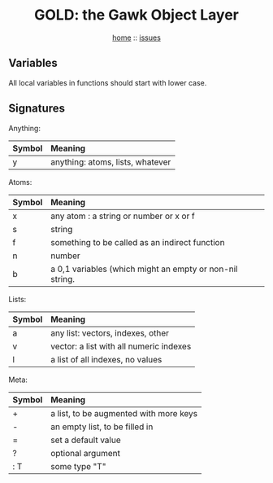 <a name=top>
<h1 align=center>GOLD: the Gawk Object Layer</h1>
<p  align=center>
<a href="http://github.com/golden/one/master/blob/README.md#top">home</a> :: 
<a href="http://github.com/golden/issues">issues</a> 
</p>

## Variables

All local variables in functions
should start with lower case.

## Signatures

Anything:

|Symbol| Meaning                                 |
|------|:----------------------------------------|
| y    | anything: atoms, lists, whatever        |

Atoms:

|Symbol| Meaning                                 |
|------|:----------------------------------------|
| x    | any atom : a string or number or x or f |
| s    | string                                  |
| f    | something to be called as an indirect function |
| n    | number                                  |
| b    | a 0,1 variables (which might an empty or non-nil string. |


Lists:

|Symbol| Meaning                                 |
|------|:----------------------------------------|
| a    | any list: vectors, indexes, other       |
| v    | vector: a list with all numeric indexes |
| l    | a list of all indexes, no values        |

Meta:

|Symbol| Meaning                                 |
|------|:----------------------------------------|
| +    | a list, to be augmented with more keys  |   
| -    | an empty list, to be filled in          |
| =    | set a default value                     |
| ?    | optional argument                       |
| : T  | some type "T"                           | 


